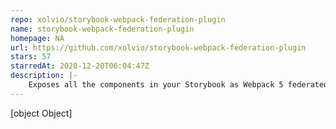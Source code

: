 ```yaml
---
repo: xolvio/storybook-webpack-federation-plugin
name: storybook-webpack-federation-plugin
homepage: NA
url: https://github.com/xolvio/storybook-webpack-federation-plugin
stars: 57
starredAt: 2020-12-20T06:04:47Z
description: |-
    Exposes all the components in your Storybook as Webpack 5 federated components.
---
```


[object Object]
